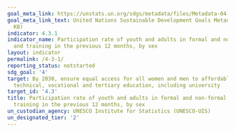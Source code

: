 ```yaml
---
goal_meta_link: https://unstats.un.org/sdgs/metadata/files/Metadata-04-03-01.pdf
goal_meta_link_text: United Nations Sustainable Development Goals Metadata (PDF 211
  KB)
indicator: 4.3.1
indicator_name: Participation rate of youth and adults in formal and non-formal education
  and training in the previous 12 months, by sex
layout: indicator
permalink: /4-3-1/
reporting_status: notstarted
sdg_goal: '4'
target: By 2030, ensure equal access for all women and men to affordable and quality
  technical, vocational and tertiary education, including university
target_id: '4.3'
title: Participation rate of youth and adults in formal and non-formal education and
  training in the previous 12 months, by sex
un_custodian_agency: UNESCO Institute for Statistics (UNESCO-UIS)
un_designated_tier: '2'
---
```


